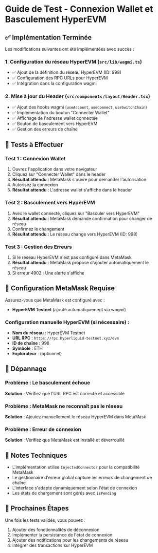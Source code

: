 # Guide de Test - Connexion Wallet et Basculement HyperEVM

## ✅ Implémentation Terminée

Les modifications suivantes ont été implémentées avec succès :

### 1. Configuration du réseau HyperEVM (`src/lib/wagmi.ts`)
- ✅ Ajout de la définition du réseau HyperEVM (ID: 998)
- ✅ Configuration des RPC URLs pour HyperEVM
- ✅ Intégration dans la configuration wagmi

### 2. Mise à jour du Header (`src/components/layout/Header.tsx`)
- ✅ Ajout des hooks wagmi (`useAccount`, `useConnect`, `useSwitchChain`)
- ✅ Implémentation du bouton "Connecter Wallet"
- ✅ Affichage de l'adresse wallet connectée
- ✅ Bouton de basculement vers HyperEVM
- ✅ Gestion des erreurs de chaîne

## 🧪 Tests à Effectuer

### Test 1 : Connexion Wallet
1. Ouvrez l'application dans votre navigateur
2. Cliquez sur "Connecter Wallet" dans le header
3. **Résultat attendu** : MetaMask s'ouvre pour demander l'autorisation
4. Autorisez la connexion
5. **Résultat attendu** : L'adresse wallet s'affiche dans le header

### Test 2 : Basculement vers HyperEVM
1. Avec le wallet connecté, cliquez sur "Basculer vers HyperEVM"
2. **Résultat attendu** : MetaMask demande confirmation pour changer de réseau
3. Confirmez le changement
4. **Résultat attendu** : Le réseau change vers HyperEVM (ID: 998)

### Test 3 : Gestion des Erreurs
1. Si le réseau HyperEVM n'est pas configuré dans MetaMask
2. **Résultat attendu** : MetaMask propose d'ajouter automatiquement le réseau
3. Si erreur 4902 : Une alerte s'affiche

## 🔧 Configuration MetaMask Requise

Assurez-vous que MetaMask est configuré avec :
- **HyperEVM Testnet** (ajouté automatiquement via wagmi)

### Configuration manuelle HyperEVM (si nécessaire) :
- **Nom du réseau** : HyperEVM Testnet
- **URL RPC** : `https://rpc.hyperliquid-testnet.xyz/evm`
- **ID de chaîne** : 998
- **Symbole** : ETH
- **Explorateur** : (optionnel)

## 🚨 Dépannage

### Problème : Le basculement échoue
**Solution** : Vérifiez que l'URL RPC est correcte et accessible

### Problème : MetaMask ne reconnaît pas le réseau
**Solution** : Ajoutez manuellement le réseau HyperEVM dans MetaMask

### Problème : Erreur de connexion
**Solution** : Vérifiez que MetaMask est installé et déverrouillé

## 📝 Notes Techniques

- L'implémentation utilise `InjectedConnector` pour la compatibilité MetaMask
- Le gestionnaire d'erreur global capture les erreurs de changement de chaîne
- L'interface s'adapte dynamiquement selon l'état de connexion
- Les états de chargement sont gérés avec `isPending`

## 🎯 Prochaines Étapes

Une fois les tests validés, vous pouvez :
1. Ajouter des fonctionnalités de déconnexion
2. Implémenter la persistance de l'état de connexion
3. Ajouter des notifications pour les changements de réseau
4. Intégrer des transactions sur HyperEVM

